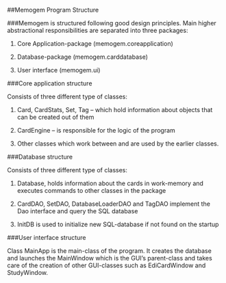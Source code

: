 ##Memogem Program Structure

###Memogem is structured following good design principles. Main higher abstractional responsibilities are separated into three packages: 

1.	Core Application-package (memogem.coreapplication)

2.	Database-package (memogem.carddatabase)

3.	User interface (memogem.ui)


###Core application structure

Consists of three different type of classes:

1.	Card, CardStats, Set, Tag – which hold information about objects that can be created out of them

2.	CardEngine – is responsible for the logic of the program

3.	Other classes which work between and are used by the earlier classes.


###Database structure

Consists of three different type of classes:

1.	Database, holds information about the cards in work-memory and executes commands to other classes in the package

2.	CardDAO, SetDAO, DatabaseLoaderDAO and TagDAO implement the Dao interface and query the SQL database

3.	InitDB is used to initialize new SQL-database if not found on the startup


###User interface structure

Class MainApp is the main-class of the program. It creates the database and launches the MainWindow which is the GUI’s parent-class and takes care of the creation of other GUI-classes such as EdiCardWindow and StudyWindow.
